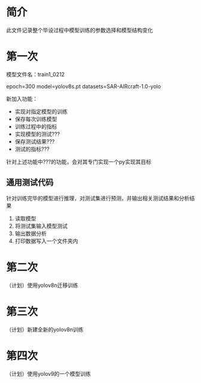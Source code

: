 # 简介
此文件记录整个毕设过程中模型训练的参数选择和模型结构变化

# 第一次
模型文件名：train1_0212

epoch=300
model=yolov8s.pt
datasets=SAR-AIRcraft-1.0-yolo

新加入功能：
- 实现对指定模型的训练
- 保存每次训练模型
- 训练过程中的指标
- 实现模型的测试???
- 保存测试结果???
- 测试的指标???

针对上述功能中???的功能，会对其专门实现一个py实现其目标

## 通用测试代码

针对训练完毕的模型进行推理，对测试集进行预测，并输出相关测试结果和分析结果

1. 读取模型
2. 将测试集输入模型测试
3. 输出数据分析
4. 打印数据写入一个文件夹内

# 第二次
（计划）使用yolov8n迁移训练

# 第三次
（计划）新建全新的yolov8n训练

# 第四次
（计划）使用yolov9的一个模型训练
